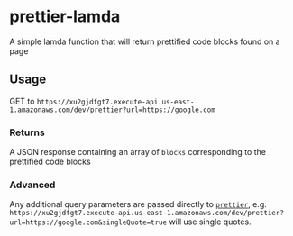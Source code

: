# prettier-lamda

A simple lamda function that will return prettified code blocks found on a page

## Usage

GET to `https://xu2gjdfgt7.execute-api.us-east-1.amazonaws.com/dev/prettier?url=https://google.com`

### Returns

A JSON response containing an array of `blocks` corresponding to the prettified code blocks

### Advanced

Any additional query parameters are passed directly to [`prettier`][prettier], e.g. `https://xu2gjdfgt7.execute-api.us-east-1.amazonaws.com/dev/prettier?url=https://google.com&singleQuote=true` will use single quotes.

[prettier]: https://github.com/prettier/prettier
